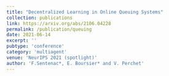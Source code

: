 ```yaml
---
title: "Decentralized Learning in Online Queuing Systems"
collection: publications
link: https://arxiv.org/abs/2106.04228
permalink: /publication/queuing
date: 2021-06-14
excerpt: ''
pubtype: 'conference'
category: 'multiagent'
venue: 'NeurIPS 2021 (spotlight)'
author: 'F.Sentenac*, E. Boursier* and V. Perchet'
---
```

